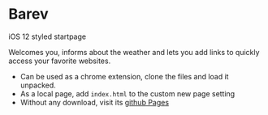 
# Barev
iOS 12 styled startpage

Welcomes you, informs about the weather and lets you add links to quickly access your favorite websites.

- Can be used as a chrome extension, clone the files and load it unpacked.
- As a local page, add `index.html` to the custom new page setting
- Without any download, visit its [github Pages](https://github.com/codewithzaqar/Barev/)